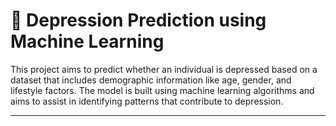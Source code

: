 # 🧠 Depression Prediction using Machine Learning

This project aims to predict whether an individual is depressed based on a dataset that includes demographic information like age, gender, and lifestyle factors. The model is built using machine learning algorithms and aims to assist in identifying patterns that contribute to depression.


---

